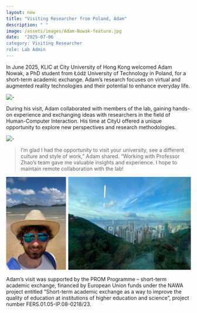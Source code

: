 ```yaml
---
layout: new
title: "Visiting Researcher from Poland, Adam"
description: " "
image: /assets/images/Adam-Nowak-feature.jpg
date:  "2025-07-06
category: Visiting Researcher
role: Lab Admin
---
```

In June 2025, KLIC at City University of Hong Kong welcomed Adam Nowak, a PhD student from Łódź University of Technology in Poland, for a short-term academic exchange. Adam’s research focuses on virtual and augmented reality technologies and their potential to enhance everyday life.

![-](/assets/images/Adam-Nowak.jpg "-")

During his visit, Adam collaborated with members of the lab, gaining hands-on experience and exchanging ideas with researchers in the field of Human-Computer Interaction. His time at CityU offered a unique opportunity to explore new perspectives and research methodologies.

![-](/assets/images/Adam-with-KLIC-members.jpg "-")

>I’m glad I had the opportunity to visit your university, see a different culture and style of work,” Adam shared. “Working with Professor Zhao’s team gave me valuable insights and experience. I hope to maintain remote collaboration with the lab!

![-](/assets/images/Adam-visit.jpg "-")

Adam’s visit was supported by the PROM Programme – short-term academic exchange, financed by European Union funds under the NAWA project entitled “Short-term academic exchange as a way to improve the quality of education at institutions of higher education and science”, project number FERS.01.05-IP.08-0218/23.
